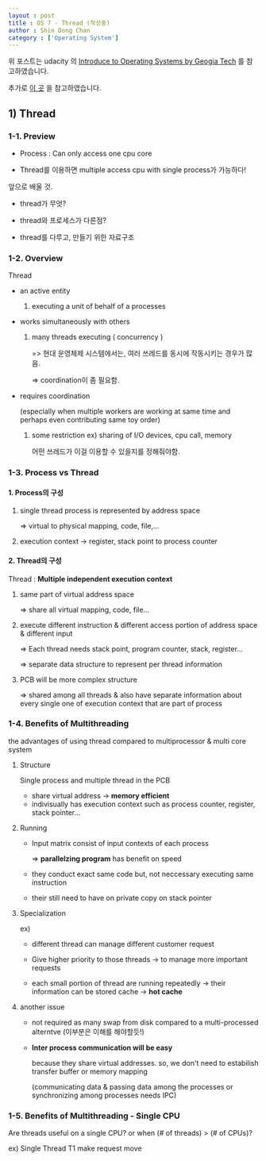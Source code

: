 ```yaml
---
layout : post
title : OS 7 - Thread (작성중)
author : Shin Dong Chan
category : ['Operating System']
---
```


위 포스트는 udacity 의 [Introduce to Operating Systems by Geogia Tech](https://www.udacity.com/course/introduction-to-operating-systems--ud923) 를 참고하였습니다.

추가로 [이 곳](https://medium.com/pocs/%EB%A6%AC%EB%88%85%EC%8A%A4-%EC%BB%A4%EB%84%90-%EC%9A%B4%EC%98%81%EC%B2%B4%EC%A0%9C-%EA%B0%95%EC%9D%98%EB%85%B8%ED%8A%B8-1-d36d6c961566) 을 참고하였습니다.

## 1) Thread

### 1-1. Preview

* Process : Can only access one cpu core

* Thread를 이용하면 multiple access cpu with single process가 가능하다!

앞으로 배울 것.

* thread가 무엇?

* thread와 프로세스가 다른점?

* thread를 다루고, 만들기 위한 자료구조

### 1-2. Overview

Thread

- an active entity 

  1. executing a unit of behalf of a processes

- works simultaneously with others

  1. many threads executing ( concurrency )

     => 현대 운영체제 시스템에서는, 여러 쓰레드를 동시에 작동시키는 경우가 많음.

     => coordination이 좀 필요함.

- requires coordination 

  (especially when multiple workers are working at same time and perhaps even contributing same toy order)

  1. some restriction  ex) sharing of I/O devices, cpu call, memory

     어떤 쓰레드가 이걸 이용할 수 있을지를 정해줘야함.

### 1-3. Process vs Thread

#### 1. Process의 구성

1. single thread process is represented by address space

   => virtual to physical mapping, code, file,...

2. execution context -> register, stack point to process counter

#### 2. Thread의 구성

Thread : **Multiple independent execution context**

1. same part of virtual address space

   => share all virtual mapping, code, file...

2. execute different instruction & different access portion of address space & different input

   => Each thread needs stack point, program counter, stack, register...

   => separate data structure to represent per thread information

3. PCB will be more complex structure

   => shared among all threads & also have separate information about every single one of execution context that are part of process

### 1-4. Benefits of Multithreading

the advantages of using thread compared to multiprocessor & multi core system

1. Structure

   Single process and multiple thread in the PCB 

   * share virtual address -> **memory efficient**
   * indivisually has execution context such as process counter, register, stack pointer...

2. Running

   * Input matrix consist of input contexts of each process

     => **parallelzing program** has benefit on speed

   * they conduct exact same code but, not neccessary executing same instruction

   * their still need to have on private copy on stack pointer

3. Specialization

   ex)

   * different thread can manage different customer request
   * Give higher priority to those threads -> to manage more important requests

   * each small portion of thread are running repeatedly -> their information can be stored cache -> **hot cache**

4. another issue

   * not required as many swap from disk compared to a multi-processed alterntve (이부분은 이해를 해야할듯!)

   * **Inter process communication will be easy** 

     because they share virtual addresses. so, we don't need to estabilish transfer buffer or memory mapping

     (communicating data & passing data among the processes or synchronizing among processes needs IPC)

### 1-5. Benefits of Multithreading - Single CPU

Are threads useful on a single CPU? or when (# of threads) > (# of CPUs)?

ex) Single Thread T1 make request move 
